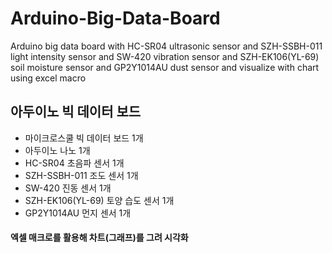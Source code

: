 # Arduino-Big-Data-Board
Arduino big data board with HC-SR04 ultrasonic sensor and SZH-SSBH-011 light intensity sensor and SW-420 vibration sensor and SZH-EK106(YL-69) soil moisture sensor and GP2Y1014AU dust sensor and visualize with chart using excel macro

## 아두이노 빅 데이터 보드
- 마이크로스쿨 빅 데이터 보드 1개
- 아두이노 나노 1개
- HC-SR04 초음파 센서 1개
- SZH-SSBH-011 조도 센서 1개
- SW-420 진동 센서 1개
- SZH-EK106(YL-69) 토양 습도 센서 1개
- GP2Y1014AU 먼지 센서 1개

#### 엑셀 매크로를 활용해 차트(그래프)를 그려 시각화
